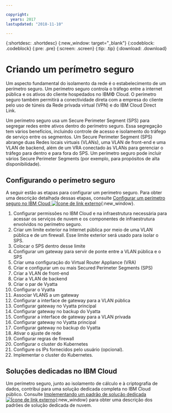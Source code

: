 ```yaml
---

copyright:
  years: 2017
lastupdated: "2018-11-10"

---
```


{:shortdesc: .shortdesc}
{:new_window: target="_blank"}
{:codeblock: .codeblock}
{:pre: .pre}
{:screen: .screen}
{:tip: .tip}
{:download: .download}

# Criando um perímetro seguro
Um aspecto fundamental do isolamento da rede é o estabelecimento de um perímetro seguro.  Um perímetro seguro controla o tráfego entre a internet pública e os ativos do cliente hospedados no IBM© Cloud.  O perímetro seguro também permitirá a conectividade direta com a empresa do cliente pelo uso de túneis da Rede privada virtual (VPN) e do IBM Cloud Direct Link.

Um perímetro seguro usa um Secure Perimeter Segment (SPS) para segregar redes entre ativos dentro do perímetro seguro. Essa segregação tem vários benefícios, incluindo controle de acesso e isolamento do tráfego de serviço entre os segmentos. Um Secure Perimeter Segment (SPS) abrange duas Redes locais virtuais (VLANs), uma VLAN de front-end e uma VLAN de backend, além de um VRA conectado às VLANs para gerenciar o tráfego para dentro e para fora do SPS. Um perímetro seguro pode incluir vários Secure Perimeter Segments (por exemplo, para propósitos de alta disponibilidade).

## Configurando o perímetro seguro

A seguir estão as etapas para configurar um perímetro seguro.  Para obter uma descrição detalhada dessas etapas, consulte [Configurar um perímetro seguro no IBM Cloud
![Ícone de link externo](../../icons/launch-glyph.svg "Ícone de link externo")](https://developer.ibm.com/dwblog/2018/ibm-cloud-vyatta-set-up-secure-perimeter){:new_window}.

1. Configurar permissões no IBM Cloud e na infraestrutura necessária para acessar os serviços de nuvem e os componentes de infraestrutura envolvidos no perímetro seguro.
2. Criar um limite exterior na Internet pública por meio de uma VLAN pública e de um firewall. Esse limite exterior será usado para isolar o SPS.
3. Colocar o SPS dentro desse limite
4. Configurar um gateway para servir de ponte entre a VLAN pública e o SPS
5. Criar uma configuração do Virtual Router Appliance (VRA)
6. Criar e configurar um ou mais Secured Perimeter Segments (SPS)
7. Criar a VLAN de front-end
8. Criar a VLAN de backend
9. Criar o par de Vyatta
10. Configurar o Vyatta
11. Associar VLANS a um gateway
12. Configurar a interface de gateway para a VLAN pública
13. Configurar gateway no Vyatta principal
14. Configurar gateway no backup do Vyatta
15. Configurar a interface de gateway para a VLAN privada
16. Configurar gateway no Vyatta principal
17. Configurar gateway no backup do Vyatta
18. Ativar o ajuste de rede
19. Configurar regras de firewall
20. Configurar o cluster do Kubernetes
21. Configure os IPs fornecidos pelo usuário (opcional).
22. Implementar o cluster do Kubernetes.

## Soluções dedicadas no IBM Cloud
Um perímetro seguro, junto ao isolamento de cálculo e à criptografia de dados, contribui para uma solução dedicada completa no IBM Cloud público.  Consulte [Implementando um padrão de solução dedicada ![Ícone de link externo](../../icons/launch-glyph.svg "Ícone de link externo")](https://developer.ibm.com/dwblog/2018/ibm-cloud-dedicated-cloud-solution-patterns/){:new_window} para obter uma descrição dos padrões de solução dedicada de nuvem.
